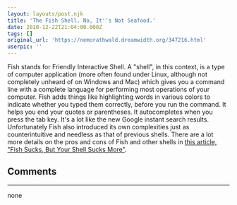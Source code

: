 ```yaml
---
layout: layouts/post.njk
title: 'The Fish Shell. No, It''s Not Seafood.'
date: 2010-12-22T21:04:00.000Z
tags: []
original_url: 'https://nemorathwald.dreamwidth.org/347216.html'
userpic: ''
---
```

Fish stands for Friendly Interactive Shell. A "shell", in this context, is a type of computer application (more often found under Linux, although not completely unheard of on Windows and Mac) which gives you a command line with a complete language for performing most operations of your computer. Fish adds things like highlighting words in various colors to indicate whether you typed them correctly, before you run the command. It helps you end your quotes or parentheses. It autocompletes when you press the tab key. It's a lot like the new Google instant search results. Unfortunately Fish also introduced its own complexities just as counterintuitive and needless as that of previous shells. There are a lot more details on the pros and cons of Fish and other shells in [this article, "Fish Sucks, But Your Shell Sucks More"](http://markhansen.co.nz/fish-sucks/).

## Comments

---

none
